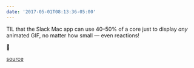 ```yaml
---
date: '2017-05-01T08:13:36-05:00'
---
```

TIL that the Slack Mac app can use 40–50% of a core just to display _any_ animated GIF, no matter how small — even reactions!

:facepalm:

[source](https://www.reddit.com/r/Slack/comments/54xerr/os_sierra_high_cpu_usage/d8av7cl/)
